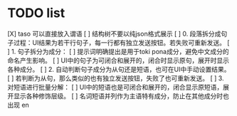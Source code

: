# TODO list

[X] taso 可以直接放入谓语
[ ] 结构树不要以纯json格式展示
  [ ] 0. 段落拆分成句子过程：UI结果为若干行句子，每一行都有独立发送按钮。若失败可重新发送。
  [ ] 1. 句子拆分为成分：
    [ ] 提示词明确提出是用于toki pona成分，避免中文成分的命名产生影响。
    [ ] UI中的句子为可闭合和展开的，闭合时显示原句，展开时显示各种成分。
  [ ] 2. 自动判断句子成分为从句还是短语，也可在UI中手动设置结果。
    [ ] 若判断为从句，那么类似的也有独立发送按钮，失败了也可重新发送。
  [ ] 3. 对短语进行批量分解：
    [ ] UI中的短语也是可闭合和展开的，闭合显示原短语，展开显示各种修饰层级。
[ ] 名词短语并列作为主语特有成分，防止在其他成分时也出现 en
